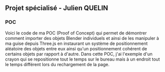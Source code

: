 ## Projet spécialisé - Julien QUELIN

### POC
Voici le code de ma POC (Proof of Concept) qui permet de démontrer comment importer des objets Blender individuels et ainsi de les manipuler à ma guise depuis Three.js en instaurant un système de positionnement aléatoire des objets entre eux ainsi qu'un positionnement cohérent de certains objets par rapport à d'autre. Dans cette POC, j'ai l'exemple d'un crayon qui se repositionne tout le temps sur le bureau mais à un endroit tout le temps différent lors du rechargement de la page.
